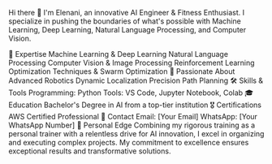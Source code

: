 Hi there 👋
I'm Elenani, an innovative AI Engineer & Fitness Enthusiast. I specialize in pushing the boundaries of what's possible with Machine Learning, Deep Learning, Natural Language Processing, and Computer Vision.

🚀 Expertise
Machine Learning & Deep Learning
Natural Language Processing
Computer Vision & Image Processing
Reinforcement Learning
Optimization Techniques & Swarm Optimization
🤖 Passionate About
Advanced Robotics
Dynamic Localization
Precision Path Planning
🛠️ Skills & Tools
Programming: Python
Tools: VS Code, Jupyter Notebook, Colab
🎓 Education
Bachelor's Degree in AI from a top-tier institution
🎖️ Certifications
AWS Certified Professional
📧 Contact
Email: [Your Email]
WhatsApp: [Your WhatsApp Number]
💪 Personal Edge
Combining my rigorous training as a personal trainer with a relentless drive for AI innovation, I excel in organizing and executing complex projects. My commitment to excellence ensures exceptional results and transformative solutions.
